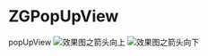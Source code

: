 # ZGPopUpView
popUpView
![效果图之箭头向上](https://github.com/MR-Zong/ZGPopUpView/blob/master/ZGPopUpView/ZGPopUpView/Images/ZGPopUpView.gif)
![效果图之箭头向下](https://github.com/MR-Zong/ZGPopUpView/blob/master/ZGPopUpView/ZGPopUpView/Images/ZGPopUpView2.gif)
